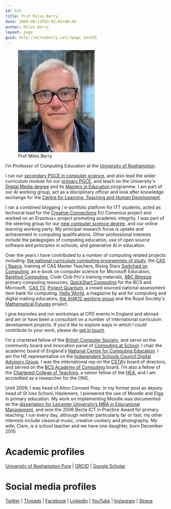 ```yaml
---
id: 535
title: Prof Miles Berry
date: 2009-09-13T03:02:03+00:00
author: Miles Berry
layout: page
guid: http://milesberry.net/?page_id=535
---
```

<figure>
<a href="images/mgb1500.jpeg"><img src="images/mgb240.jpeg"></a>
<figcaption>Prof Miles Berry</figcaption>
</figure>

I&#8217;m Professor of Computing Education at the [University of Roehampton](http://roehampton.ac.uk). 

I run our [secondary PGCE in computer science](https://www.roehampton.ac.uk/postgraduate-courses/pgce-secondary/pgce-secondary-computing-specialism/), and also lead the wider curriculum module for our [primary PGCE](https://www.roehampton.ac.uk/postgraduate-courses/pgce-primary/), and teach on the University's [Digital Media degree](https://www.roehampton.ac.uk/undergraduate-courses/digital-media/) and its [Masters in Education](https://www.roehampton.ac.uk/postgraduate-courses/education/) programme. I am part of our AI working group, act as a disciplinary officer and look after knowledge exchange for the [Centre for Learning, Teaching and Human Development](https://pure.roehampton.ac.uk/portal/en/organisations/centre-for-learning-teaching-and-human-development).

I ran a combined blogging / e-portfolio platform for ITT students, acted as technical lead for the [Creative Connections](http://creativeconnexions.eu) EU Comenius project and worked on an Erasmus+ project promoting academic integrity. I was part of the steering group for our [new computer science degree](https://www.roehampton.ac.uk/undergraduate-courses/computer-science/), and our online learning working party. My principal research focus is uptake and achievement in computing qualifications. Other professional interests include the pedagogies of computing education, use of open source software and principles in schools, and generative AI in education.

Over the years I have contributed to a number of computing related projects including: <a href="https://www.gov.uk/government/publications/national-curriculum-in-england-computing-programmes-of-study/national-curriculum-in-england-computing-programmes-of-study">the national curriculum computing programmes of study</a>, the [CAS / Naace](docs/CASPrimaryComputing.pdf), training of CAS Master Teachers, Rising Stars <a href="https://www.risingstars-uk.com/series/switched-on-computing">Switched on Computing</a>, an e-book on computer science</a> for Microsoft Education, <a href="https://www.barefootcomputing.org/">Barefoot Computing</a>, Code Club Pro's training materials, <a href="https://www.bbc.co.uk/bitesize/subjects/zvnrq6f">BBC Bitesize</a> primary computing resources, [QuickStart Computing](docs/QuickStart_Computing.pdf) for the BCS and Microsoft,  <a href="http://youtube.com/computingatschool">CAS TV</a>, <a href="http://bit.ly/projectquantum">Project Quantum</a>, a crowd sourced national assessment item bank for computing, [Hello World](http://helloworld.cc), a magazine by and for computing and digital making educators, [the AI4K12 working group](https://github.com/touretzkyds/ai4k12/wiki) and the Royal Society's [Mathematical Futures](https://royalsociety.org/topics-policy/projects/mathematical-futures/) project. 

I give keynotes and run workshops at CPD events in England and abroad and am or have been a consultant on a number of international curriculum development projects. If you'd like to explore ways in which I could contribute to your work, please do <a href="mailto:m.berry@roehampton.ac.uk">get in touch</a>.

I&#8217;m a chartered fellow of the [British Computer Society](http://bcs.org.uk), and serve on the community board and innocation panel of [Computing at School](http://computingatschool.org.uk). I chair the academic board of England's [National Centre for Computing Education](https://teachcomputing.org). I am the HE representative on the [Independent Schools Council Digital Advisory Group](https://www.isc.co.uk/sector-info/isc-digital-advisory-group/). I was the international rep on the [CSTA](http://www.csteachers.org/)&#8216;s board of directors, and served on the [BCS Academy of Computing](http://academy.bcs.org/) board. I&#8217;m also a fellow of the [Chartered College of Teaching](https://chartered.college/), a senior fellow of the [HEA](http://www.heacademy.ac.uk), and I am accredited as a researcher for the ONS.

Until 2009, I was head of Alton Convent Prep. In my former post as deputy head of St Ives School, Haslemere, I pioneered the use of Moodle and Elgg in primary education. My work on implementing Moodle was documented as the [dissertation for Leicester University&#8217;s MBA in Educational Management](docs/MBA.pdf), and won the 2006 Becta ICT in Practice Award for primary teaching. I run every day, although neither particularly far or fast; my other interests include classical music, creative cookery and photography. My wife, Clare, is a school teacher and we have one daughter, born December 2010.

# Academic profiles

[University of Roehampton Pure](https://pure.roehampton.ac.uk/portal/en/persons/miles-berry) | 
[ORCID](https://orcid.org/0000-0003-4331-1610) |
[Google Scholar](https://scholar.google.co.uk/citations?user=I53o2TUAAAAJ&hl=en)  

# Social media profiles

[Twitter](http://twitter.com/mberry) |
[Threads](https://threads.net/@mgberry) |
[Facebook](https://www.facebook.com/mberry001) |
[LinkedIn](http://www.linkedin.com/in/mgberry) |
[YouTube](http://www.youtube.com/user/milesberry?feature=mhee) |
[Instagram](https://www.instagram.com/mgberry/) |
[Strava](https://www.strava.com/athletes/33566001) 

